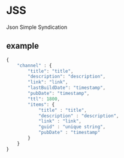 JSS
===

Json Simple Syndication

## example

```javascript
{
	"channel" : {
		"title": "title",
		"description": "description",
		"link": "link",
		"lastBuildDate": "timestamp",
		"pubDate": "timestamp",
		"ttl": 1800,
		"items": {
			"title" : "title",
			"description" : "description",
			"link" : "link",
			"guid" : "unique string",
			"pubDate" : "timestamp"
		}
	}
}
```
